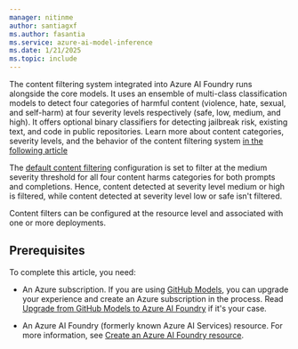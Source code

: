 ```yaml
---
manager: nitinme
author: santiagxf
ms.author: fasantia 
ms.service: azure-ai-model-inference
ms.date: 1/21/2025
ms.topic: include
---
```


The content filtering system integrated into Azure AI Foundry runs alongside the core models. It uses an ensemble of multi-class classification models to detect four categories of harmful content (violence, hate, sexual, and self-harm) at four severity levels respectively (safe, low, medium, and high). It offers optional binary classifiers for detecting jailbreak risk, existing text, and code in public repositories. Learn more about content categories, severity levels, and the behavior of the content filtering system [in the following article](../../concepts/content-filter.md)

The [default content filtering](../../concepts/default-safety-policies.md) configuration is set to filter at the medium severity threshold for all four content harms categories for both prompts and completions. Hence, content detected at severity level medium or high is filtered, while content detected at severity level low or safe isn't filtered.

Content filters can be configured at the resource level and associated with one or more deployments.

## Prerequisites

To complete this article, you need:

* An Azure subscription. If you are using [GitHub Models](https://docs.github.com/en/github-models/), you can upgrade your experience and create an Azure subscription in the process. Read [Upgrade from GitHub Models to Azure AI Foundry](../../how-to/quickstart-github-models.md) if it's your case.

* An Azure AI Foundry (formerly known Azure AI Services) resource. For more information, see [Create an Azure AI Foundry resource](../../how-to/quickstart-create-resources.md).